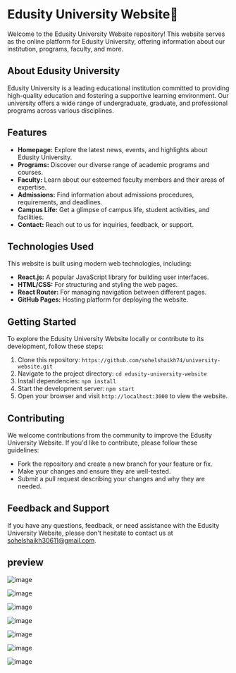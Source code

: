 # Edusity University Website🏫

Welcome to the Edusity University Website repository! This website serves as the online platform for Edusity University, offering information about our institution, programs, faculty, and more.

## About Edusity University

Edusity University is a leading educational institution committed to providing high-quality education and fostering a supportive learning environment. Our university offers a wide range of undergraduate, graduate, and professional programs across various disciplines.

## Features

- **Homepage:** Explore the latest news, events, and highlights about Edusity University.
- **Programs:** Discover our diverse range of academic programs and courses.
- **Faculty:** Learn about our esteemed faculty members and their areas of expertise.
- **Admissions:** Find information about admissions procedures, requirements, and deadlines.
- **Campus Life:** Get a glimpse of campus life, student activities, and facilities.
- **Contact:** Reach out to us for inquiries, feedback, or support.

## Technologies Used

This website is built using modern web technologies, including:

- **React.js:** A popular JavaScript library for building user interfaces.
- **HTML/CSS:** For structuring and styling the web pages.
- **React Router:** For managing navigation between different pages.
- **GitHub Pages:** Hosting platform for deploying the website.

## Getting Started

To explore the Edusity University Website locally or contribute to its development, follow these steps:

1. Clone this repository: `https://github.com/sohelshaikh74/university-website.git`
2. Navigate to the project directory: `cd edusity-university-website`
3. Install dependencies: `npm install`
4. Start the development server: `npm start`
5. Open your browser and visit `http://localhost:3000` to view the website.

## Contributing

We welcome contributions from the community to improve the Edusity University Website. If you'd like to contribute, please follow these guidelines:

- Fork the repository and create a new branch for your feature or fix.
- Make your changes and ensure they are well-tested.
- Submit a pull request describing your changes and why they are needed.

## Feedback and Support

If you have any questions, feedback, or need assistance with the Edusity University Website, please don't hesitate to contact us at [sohelshaikh30611@gmail.com](mailto:contact@edusityuniversity.com).

## preview

![image](https://github.com/sohelshaikh74/university-website/assets/118370019/51b4ac8c-ee0e-4a4b-bec5-e960785abe47)

![image](https://github.com/sohelshaikh74/university-website/assets/118370019/46bb5d10-8515-43f5-8eb2-70c0a874850e)

![image](https://github.com/sohelshaikh74/university-website/assets/118370019/546f632d-07aa-40dc-84bc-6da7c51660c4)

![image](https://github.com/sohelshaikh74/university-website/assets/118370019/e643d246-9e12-4d4a-bd30-9a0d345ca052)

![image](https://github.com/sohelshaikh74/university-website/assets/118370019/d22fae2c-1fb5-434c-ae1b-f67a9dad413d)

![image](https://github.com/sohelshaikh74/university-website/assets/118370019/c4a2e973-3c57-4a22-a50e-125db2a7f557)

![image](https://github.com/sohelshaikh74/university-website/assets/118370019/9e278947-207c-44cd-97b1-138fa310f382)

